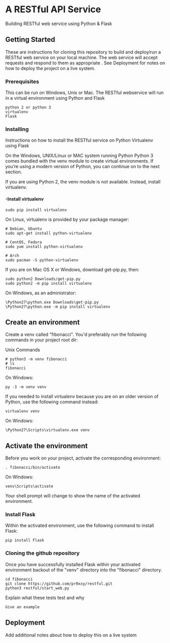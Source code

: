 # A RESTful API Service
Building RESTful web service using Python & Flask

## Getting Started

These are instructions for cloning this repository to build and deploy/run a RESTful web service on your local machine. The web service will accept requests and respond to them as appropriate . See Deployment for notes on how to deploy the project on a live system.

### Prerequisites

This can be run on Windows, Unix or Mac. The RESTful webservice will run in a virtual environment using Python and Flask

```
python 2 or python 3
virtualenv
Flask
```

### Installing

Instructions on how to install the RESTful service on Python Virtualenv using Flask

On the Windows, UNIX/Linux or MAC system running Python
Python 3 comes bundled with the venv module to create virtual environments. If you’re using a modern version of Python, you can continue on to the next section.

If you are using Python 2, the venv module is not available. Instead, install virtualenv.

#### -Install virtualenv

```
sudo pip install virtualenv
```

On Linux, virtualenv is provided by your package manager:

```
# Debian, Ubuntu
sudo apt-get install python-virtualenv

# CentOS, Fedora
sudo yum install python-virtualenv

# Arch
sudo pacman -S python-virtualenv
```

If you are on Mac OS X or Windows, download get-pip.py, then:

```
sudo python2 Downloads/get-pip.py
sudo python2 -m pip install virtualenv
```

On Windows, as an administrator:

```
\Python27\python.exe Downloads\get-pip.py
\Python27\python.exe -m pip install virtualenv
```
## Create an environment

Create a venv called "fibonacci". You'd preferably run the following commands in your project root dir:

Unix Commands

```
# python3 -m venv fibonacci
# ls
fibonacci
```
On Windows:

```
py -3 -m venv venv
```

If you needed to install virtualenv because you are on an older version of Python, use the following command instead:
```
virtualenv venv
```
On Windows:

```
\Python27\Scripts\virtualenv.exe venv
```

## Activate the environment
Before you work on your project, activate the corresponding environment:
```
. fibonacci/bin/activate
```
On Windows:
```
venv\Scripts\activate
```
Your shell prompt will change to show the name of the activated environment.

### Install Flask
Within the activated environment, use the following command to install Flask:

```
pip install Flask
```


### Cloning the github repository

Once you have successfully installed Flask within your activated environment backout of the "venv" directory into the "fibonacci" directory.
```
cd fibonacci
git clone https://github.com/pr0xxy/restful.git
python3 restful/start_web.py
```

Explain what these tests test and why

```
Give an example
```

## Deployment

Add additional notes about how to deploy this on a live system
